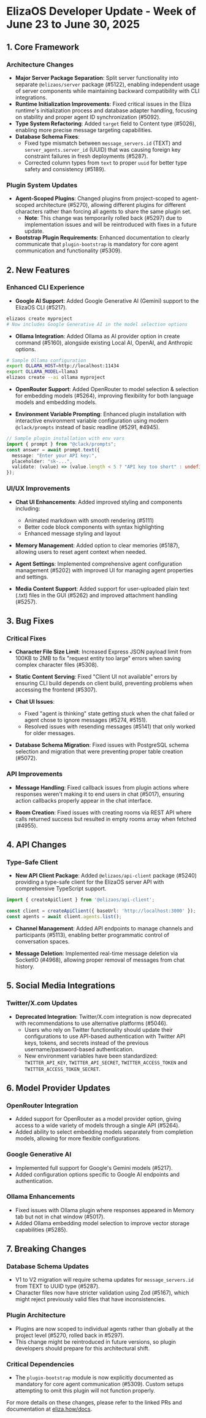 # ElizaOS Developer Update - Week of June 23 to June 30, 2025

## 1. Core Framework

### Architecture Changes
- **Major Server Package Separation**: Split server functionality into separate `@elizaos/server` package (#5122), enabling independent usage of server components while maintaining backward compatibility with CLI integrations.
- **Runtime Initialization Improvements**: Fixed critical issues in the Eliza runtime's initialization process and database adapter handling, focusing on stability and proper agent ID synchronization (#5092).
- **Type System Refactoring**: Added `target` field to Content type (#5026), enabling more precise message targeting capabilities.
- **Database Schema Fixes**: 
  - Fixed type mismatch between `message_servers.id` (TEXT) and `server_agents.server_id` (UUID) that was causing foreign key constraint failures in fresh deployments (#5287).
  - Corrected column types from `text` to proper `uuid` for better type safety and consistency (#5189).

### Plugin System Updates
- **Agent-Scoped Plugins**: Changed plugins from project-scoped to agent-scoped architecture (#5270), allowing different plugins for different characters rather than forcing all agents to share the same plugin set.
  - **Note**: This change was temporarily rolled back (#5297) due to implementation issues and will be reintroduced with fixes in a future update.
- **Bootstrap Plugin Requirements**: Enhanced documentation to clearly communicate that `plugin-bootstrap` is mandatory for core agent communication and functionality (#5309).

## 2. New Features

### Enhanced CLI Experience
- **Google AI Support**: Added Google Generative AI (Gemini) support to the ElizaOS CLI (#5217).
```bash
elizaos create myproject
# Now includes Google Generative AI in the model selection options
```

- **Ollama Integration**: Added Ollama as AI provider option in create command (#5160), alongside existing Local AI, OpenAI, and Anthropic options.
```bash
# Sample Ollama configuration
export OLLAMA_HOST=http://localhost:11434
export OLLAMA_MODEL=llama3
elizaos create --ai ollama myproject
```

- **OpenRouter Support**: Added OpenRouter to model selection & selection for embedding models (#5264), improving flexibility for both language models and embedding models.

- **Environment Variable Prompting**: Enhanced plugin installation with interactive environment variable configuration using modern `@clack/prompts` instead of basic readline (#5291, #4945).
```typescript
// Sample plugin installation with env vars
import { prompt } from "@clack/prompts";
const answer = await prompt.text({
  message: "Enter your API key:",
  placeholder: "sk-...",
  validate: (value) => (value.length < 5 ? "API key too short" : undefined)
});
```

### UI/UX Improvements
- **Chat UI Enhancements**: Added improved styling and components including:
  - Animated markdown with smooth rendering (#5111)
  - Better code block components with syntax highlighting
  - Enhanced message styling and layout

- **Memory Management**: Added option to clear memories (#5187), allowing users to reset agent context when needed.

- **Agent Settings**: Implemented comprehensive agent configuration management (#5202) with improved UI for managing agent properties and settings.

- **Media Content Support**: Added support for user-uploaded plain text (.txt) files in the GUI (#5262) and improved attachment handling (#5257).

## 3. Bug Fixes

### Critical Fixes
- **Character File Size Limit**: Increased Express JSON payload limit from 100KB to 2MB to fix "request entity too large" errors when saving complex character files (#5308).

- **Static Content Serving**: Fixed "Client UI not available" errors by ensuring CLI build depends on client build, preventing problems when accessing the frontend (#5307).

- **Chat UI Issues**:
  - Fixed "agent is thinking" state getting stuck when the chat failed or agent chose to ignore messages (#5274, #5151).
  - Resolved issues with resending messages (#5141) that only worked for older messages.

- **Database Schema Migration**: Fixed issues with PostgreSQL schema selection and migration that were preventing proper table creation (#5072).

### API Improvements
- **Message Handling**: Fixed callback issues from plugin actions where responses weren't making it to end users in chat (#5017), ensuring action callbacks properly appear in the chat interface.

- **Room Creation**: Fixed issues with creating rooms via REST API where calls returned success but resulted in empty rooms array when fetched (#4955).

## 4. API Changes

### Type-Safe Client
- **New API Client Package**: Added `@elizaos/api-client` package (#5240) providing a type-safe client for the ElizaOS server API with comprehensive TypeScript support.
```typescript
import { createApiClient } from '@elizaos/api-client';

const client = createApiClient({ baseUrl: 'http://localhost:3000' });
const agents = await client.agents.list();
```

- **Channel Management**: Added API endpoints to manage channels and participants (#5113), enabling better programmatic control of conversation spaces.

- **Message Deletion**: Implemented real-time message deletion via SocketIO (#4968), allowing proper removal of messages from chat history.

## 5. Social Media Integrations

### Twitter/X.com Updates
- **Deprecated Integration**: Twitter/X.com integration is now deprecated with recommendations to use alternative platforms (#5046).
  - Users who rely on Twitter functionality should update their configurations to use API-based authentication with Twitter API keys, tokens, and secrets instead of the previous username/password-based authentication.
  - New environment variables have been standardized: `TWITTER_API_KEY`, `TWITTER_API_SECRET`, `TWITTER_ACCESS_TOKEN` and `TWITTER_ACCESS_TOKEN_SECRET`.

## 6. Model Provider Updates

### OpenRouter Integration
- Added support for OpenRouter as a model provider option, giving access to a wide variety of models through a single API (#5264).
- Added ability to select embedding models separately from completion models, allowing for more flexible configurations.

### Google Generative AI
- Implemented full support for Google's Gemini models (#5217).
- Added configuration options specific to Google AI endpoints and authentication.

### Ollama Enhancements
- Fixed issues with Ollama plugin where responses appeared in Memory tab but not in chat window (#5017).
- Added Ollama embedding model selection to improve vector storage capabilities (#5285).

## 7. Breaking Changes

### Database Schema Updates
- V1 to V2 migration will require schema updates for `message_servers.id` from TEXT to UUID type (#5287).
- Character files now have stricter validation using Zod (#5167), which might reject previously valid files that have inconsistencies.

### Plugin Architecture
- Plugins are now scoped to individual agents rather than globally at the project level (#5270, rolled back in #5297).
- This change might be reintroduced in future versions, so plugin developers should prepare for this architectural shift.

### Critical Dependencies
- The `plugin-bootstrap` module is now explicitly documented as mandatory for core agent communication (#5309). Custom setups attempting to omit this plugin will not function properly.

For more details on these changes, please refer to the linked PRs and documentation at [eliza.how/docs](https://eliza.how/docs/intro).